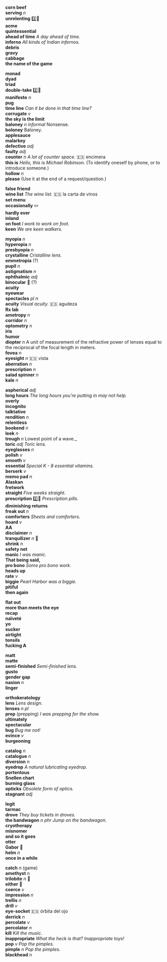 
__corn beef__  
__serving__ _n_  
__unrelenting__ :three::hammer:  
__acme__  
__quintessential__  
__ahead of time__ _A day ahead of time._  
__inferno__ _All kinds of Indian infernos._  
__debris__  
__gravy__  
__cabbage__  
__the name of the game__  

__monad__  
__dyad__  
__triad__  
__double-take__ :two::hammer:  
__manifesto__ _n_  
__pug__  
__time line__ _Can it be done in that time line?_  
__corrugate__ _v_  
__the sky is the limit__  
__baloney__ _n informal_ Nonsense.  
__boloney__ Baloney.  
__applesauce__  
__malarkey__  
__defective__ _adj_  
__faulty__ _adj_  
__counter__ _n_ _A lot of counter space._ :es: encimera  
__this is__ _Hello, this is Michael Robinson._ (To identify oneself by phone, or to introduce someone.)  
__hollow__ _n_  
__please__ (Use it at the end of a request/question.)  

__false friend__  
__wine list__ _The wine list._ :es: la carta de vinos  
__set menu__  
__occasionally__ :pencil2:  
__hardly ever__  
__inland__  
__on foot__ _I work to work on foot._  
__keen__ _We are keen walkers._  

__myopia__ _n_  
__hyperopia__ _n_  
__presbyopia__ _n_  
__crystalline__ _Cristalline lens._  
__emmetropia__ (?)  
__pupil__ _n_  
__astigmatism__ _n_  
__ophthalmic__ _adj_  
__binocular__ :mega: (?)  
__acuity__  
__eyewear__  
__spectacles__ _pl n_  
__acuity__ _Visual acuity._ :es: agudeza  
__Rx lab__  
__ametropy__ _n_  
__corridor__ _n_  
__optometry__ _n_  
__iris__  
__humor__  
__diopter__ _n_ A unit of measurement of the refractive power of lenses equal to the reciprocal of the focal length in meters.  
__fovea__ _n_  
__eyesight__ _n_ :es: vista  
__aberration__ _n_  
__prescription__ _n_  
__salad spinner__ _n_  
__kale__ _n_  

__aspherical__ _adj_  
__long hours__ _The long hours you're putting in may not help._  
__overly__  
__incognito__  
__talktative__  
__rendition__ _n_  
__relentless__  
__bookend__ _n_  
__leek__ _n_  
__trough__ _n_ Lowest point of a wave._  
__toric__ _adj_ _Toric lens._  
__eyeglasses__ _n_  
__polish__ _v_  
__smooth__ _v_  
__essential__ _Special K - 8 essential vitamins._  
__berserk__ _v_  
__memo pad__ _n_  
__Alaskan__  
__fretwork__  
__straight__ _Five weeks straight._  
__prescription__ :two::hammer: _Prescription pills._  
__diminishing returns__  
__freak out__ _n_  
__comforters__ _Sheets and comforters._  
__hoard__ _v_  
__AA__  
__disclaimer__ _n_  
__tranquilizer__ _n_ :mega:  
__shrink__ _n_  
__safety net__  
__manic__ _I was manic._  
__That being said,__  
__pro bono__ _Some pro bono work._  
__heads up__  
__rate__ _v_  
__biggie__ _Pearl Harbor was a biggie._  
__pitiful__  
__then again__  

__flat out__  
__more than meets the eye__  
__recap__  
__naïveté__  
__yo__  
__sucker__  
__airtight__  
__tonsils__  
__fucking A__  

__matt__  
__matte__  
__semi-finished__ _Semi-finished lens._  
__gusto__  
__gender gap__  
__nasion__ _n_  
__linger__  

__orthokeratology__  
__lens__ _Lens design._  
__lenses__ _n pl_  
__prep__ (prepping) _I was prepping for the show._  
__ultimately__  
__spectacular__  
__bug__ _Bug me not!_  
__evince__ _v_  
__burgeoning__  

__catalog__ _n_  
__catalogue__ _n_  
__diversion__ _n_  
__eyedrop__ _A natural lubricating eyedrop._  
__portentous__  
__Snellen chart__  
__burning glass__  
__opticks__ _Obsolete form of optics._  
__stagnant__ _adj_  

__legit__  
__tarmac__  
__drove__ _They buy tickets in droves._  
__the bandwagon__ _n phr_ _Jump on the bandwagon._  
__cryotherapy__  
__misnomer__  
__and so it goes__  
__otter__  
__Gabor__ :mega:  
__helm__ _n_  
__once in a while__  

__catch__ _n_ (game)  
__amethyst__ _n_  
__trilobite__ _n_ :mega:  
__either__ :mega:  
__coerce__ _v_  
__impression__ _n_  
__trellis__ _n_  
__drill__ _v_  
__eye-socket__ :es: órbita del ojo  
__derrick__ _n_  
__percolate__ _v_  
__percolator__ _n_  
__kill__ _Kill the music._  
__inappropriate__ _What the heck is that? Inappropriate toys!_  
__pop__ _v_ _Pop the pimples._  
__pimple__ _n_ _Pop the pimples._  
__blackhead__ _n_  
